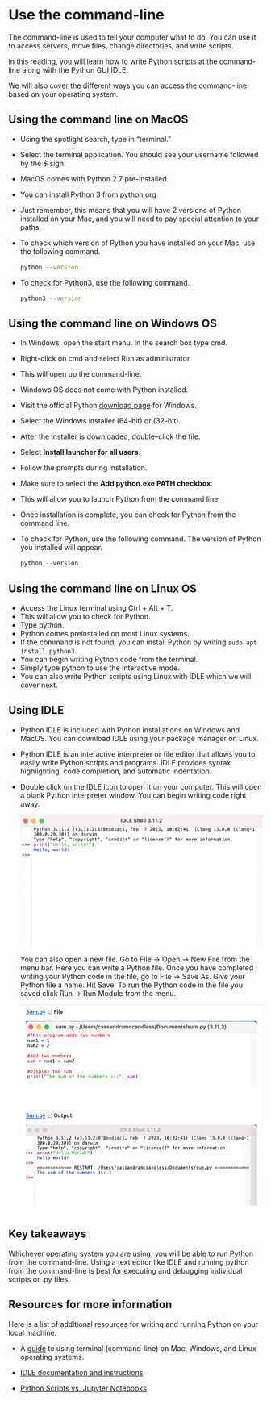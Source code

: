 # Use the command-line
The command-line is used to tell your computer what to do. You can use it to access servers, move files, change directories, and write scripts. 

In this reading, you will learn how to write Python scripts at the command-line along with the Python GUI IDLE. 

We will also cover the different ways you can access the command-line based on your operating system. 

## Using the command line on MacOS

- Using the spotlight search, type in “terminal.” 
- Select the terminal application. You should see your username followed by the $ sign. 
- MacOS comes with Python 2.7 pre-installed. 
- You can install Python 3 from [python.org](https://www.python.org/)
- Just remember, this means that you will have 2 versions of Python installed on your Mac, and you will need to pay special attention to your paths.
- To check which version of Python you have installed on your Mac, use the following command.

    ```bash
    python --version
    ```
- To check for Python3, use the following command. 

    ```bash
    python3 --version
    ```

## Using the command line on Windows OS
- In Windows, open the start menu. In the search box type cmd. 
- Right-click on cmd and select Run as administrator. 
- This will open up the command-line. 
- Windows OS does not come with Python installed. 
- Visit the official Python [download page](https://www.python.org/downloads/windows/) for Windows. 
- Select the Windows installer (64-bit) or (32-bit). 
- After the installer is downloaded, double–click the file. 
- Select **Install launcher for all users**. 
- Follow the prompts during installation. 
- Make sure to select the **Add python.exe PATH checkbox**. 
- This will allow you to launch Python from the command line. 
- Once installation is complete, you can check for Python from the command line.
- To check for Python, use the following command. The version of Python you installed will appear. 

    ```powershell
    python --version
    ```

## Using the command line on Linux OS
- Access the Linux terminal using Ctrl + Alt + T. 
- This will allow you to check for Python. 
- Type python. 
- Python comes preinstalled on most Linux systems. 
- If the command is not found, you can install Python by writing `sudo apt install python3`. 
- You can begin writing Python code from the terminal. 
- Simply type python to use the interactive mode.
-  You can also write Python scripts using Linux with IDLE which we will cover next. 


## Using IDLE
- Python IDLE is included with Python installations on Windows and MacOS. You can download IDLE using your package manager on Linux. 

- Python IDLE is an interactive interpreter or file editor that allows you to easily write Python scripts and programs. IDLE provides syntax highlighting, code completion, and automatic indentation. 

- Double click on the IDLE icon to open it on your computer. This will open a blank Python interpreter window. You can begin writing code right away. 

    ![alt text](/resources/idle.png)

    You can also open a new file. Go to File → Open → New File from the menu bar. Here you can write a Python file. Once you have completed writing your Python code in the file, go to File → Save As. Give your Python file a name. Hit Save. To run the Python code in the file you saved click Run → Run Module from the menu.

    ![alt text](/resources/example_idle.png)

## Key takeaways

Whichever operating system you are using, you will be able to run Python from the command-line.  Using a text editor like IDLE and running python from the command-line  is best for executing and debugging individual scripts or .py files. 

## Resources for more information
Here is a list of additional resources for writing and running Python on your local machine. 

- A [guide](https://towardsdatascience.com/a-quick-guide-to-using-command-line-terminal-96815b97b955) to using terminal (command-line) on Mac, Windows, and Linux operating systems. 

- [IDLE documentation and instructions](https://docs.python.org/3/library/idle.html)

- [Python Scripts vs. Jupyter Notebooks](https://learnpython.com/blog/python-scripts-vs-jupyter-notebooks/)


